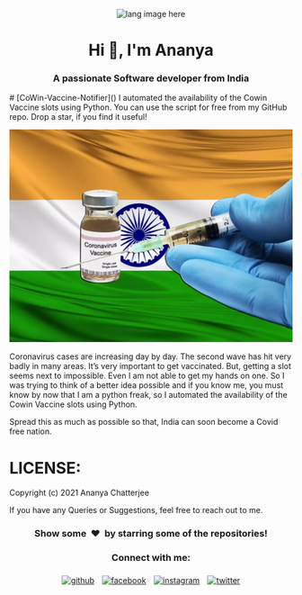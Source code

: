 <p align="center"><img width="30%" src="https://github.com/alansmathew/alansmathew/raw/master/lang.gif" alt="lang image here" /></p>
<h1 align="center">Hi 👋, I'm Ananya</h1>
<h3 align="center">A passionate Software developer from India</h3>
# [CoWin-Vaccine-Notifier]()
I automated the availability of the Cowin Vaccine slots using Python. You can use the script for free from my GitHub repo. Drop a star, if you find it useful!</br>

<p align="center">
    <img src="https://github.com/Ananya-0306/COWIN_Notifier/blob/main/b9444780-b128-11eb-9845-3df4437a5cf1.jpg" alt="COWIN Vaccine notifier" />
</p>
Coronavirus cases are increasing day by day. The second wave has hit very badly in many areas. It’s very important to get vaccinated. But, getting a slot seems next to impossible. Even I am not able to get my hands on one. So I was trying to think of a better idea possible and if you know me, you must know by now that I am a python freak, so I automated the availability of the Cowin Vaccine slots using Python.

Spread this as much as possible so that, India can soon become a Covid free nation.</br>

LICENSE:
==========================
Copyright (c) 2021 Ananya Chatterjee

If you have any Queries or Suggestions, feel free to reach out to me.

<h3 align="center">Show some &nbsp;❤️&nbsp; by starring some of the repositories!</h3>

<h3 align="center">Connect with me:</h3>
<p align="center">
	<a href="https://github.com/Ananya-0306"><img alt="github" width="10%" style="padding:5px" src="https://img.icons8.com/clouds/100/000000/github.png"/></a>
	<a href="https://www.facebook.com/profile.php?id=100015892354534"><img alt="facebook" width="10%" style="padding:5px" src="https://img.icons8.com/clouds/100/000000/facebook-new.png"/></a>
	<a href="https://www.instagram.com/_iananya__/"><img alt="instagram" width="10%" style="padding:5px" src="https://img.icons8.com/clouds/100/000000/instagram.png"/></a>
	<a href="https://twitter.com/AnanyaC15848288"><img alt="twitter" width="10%" style="padding:5px" src="https://img.icons8.com/clouds/100/000000/twitter.png"/></a>
</p>
